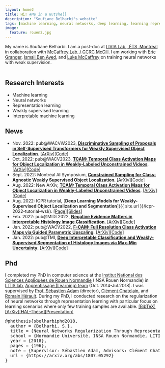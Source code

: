 ```yaml
---
layout: home2
title: Hi! #Me in a Nutshell
description: "Soufiane Belharbi's website"
tags: [machine learning, neural networks, deep learning, learning representations, academic, page, soufiane belharbi, montreal, canada, ÉTS, École de technologie supérieure, LIVIA lab, LITIS lab, Rouen, France]
image:
  feature: rouen2.jpg
---
```


My name is Soufiane Belharbi. I am a post-doc at [LIVIA Lab., ÉTS, Montreal](https://liviamtl.ca/) in collaboration with [McCaffrey Lab. / GCRC McGill](https://mccaffreylab.mcgill.ca/McCaffreyLab.html). I am working with [Eric Granger](https://www.etsmtl.ca/en/research/professors/egranger), [Ismail Ben Ayed](http://profs.etsmtl.ca/ibenayed/), and [Luke McCaffrey](https://mcgillgcrc.com/research/members/mccaffrey) on training neural networks with weak supervision.
<br/>
<br/>




## Research Interests
* Machine learning
* Neural networks
* Representation learning
* Weakly supervised learning
* Interpretable machine learning


## News
* Nov. 2022: pub@WACVW2023, [**Discriminative Sampling of Proposals in Self-Supervised Transformers for Weakly Supervised Object Localization**](https://arxiv.org/abs/2209.09209). <a href="https://arxiv.org/abs/2209.09209">[ArXiv]</a><a href="https://github.com/shakeebmurtaza/dips">[Code]</a>
* Oct. 2022: pub@WACV2023, [**TCAM: Temporal Class Activation Maps for Object Localization in Weakly-Labeled Unconstrained Videos**](https://arxiv.org/abs/2208.14542). <a href="https://arxiv.org/abs/2208.14542">[ArXiv]</a><a href="https://github.com/sbelharbi/tcam-wsol-video">[Code]</a>
* Sept. 2022: Montreal AI Symposium, [**Constrained Sampling for Class-Agnostic Weakly Supervised Object Localization**](https://arxiv.org/abs/2209.09195). <a href="https://arxiv.org/abs/2209.09195">[ArXiv]</a><a href="https://github.com/shakeebmurtaza/dips">[Code]</a>
* Aug. 2022: New ArXiv, [**TCAM: Temporal Class Activation Maps for Object Localization in Weakly-Labeled Unconstrained Videos**](https://arxiv.org/abs/2208.14542). <a href="https://arxiv.org/abs/2208.14542">[ArXiv]</a><a href="https://github.com/sbelharbi/tcam-wsol-video">[Code]</a>
* Aug. 2022: ICPR tutorial, [**Deep Learning Models for Weakly-Supervised Object Localization and Segmentation**]({{ site.url }}/icpr-2022-tutorial-wsl/). <a href="/icpr-2022-tutorial-wsl">[Page]</a><a href="/publications/icpr-tutorial-wsl-2022/slides.pdf">[Slides]</a>
* Feb. 2022: pub@MIDL2022, [**Negative Evidence Matters in Interpretable Histology Image Classification**](https://arxiv.org/abs/2201.02445). <a href="https://arxiv.org/abs/2201.02445">[ArXiv]</a><a href="https://github.com/sbelharbi/negev">[Code]</a>
* Jan. 2022: pub@WACV2022, [**F-CAM: Full Resolution Class Activation Maps via Guided Parametric Upscaling**](https://arxiv.org/abs/2109.07069). <a href="https://arxiv.org/abs/2109.07069">[ArXiv]</a><a href="https://github.com/sbelharbi/fcam-wsol">[Code]</a>
* Jan. 2022: pub@TMI, [**Deep Interpretable Classification and Weakly-Supervised Segmentation of Histology Images via Max-Min Uncertainty**](https://arxiv.org/abs/2011.07221). <a href="https://arxiv.org/abs/2011.07221">[ArXiv]</a><a href="https://github.com/sbelharbi/deep-wsl-histo-min-max-uncertainty">[Code]</a>



## Phd
I completed my PhD in computer science at the [Institut National des Sciences Appliquées de Rouen Normandie](http://www.insa-rouen.fr/en) (INSA Rouen Normandie) in
[LITIS lab](http://www.litislab.fr/),
[Apprentissage (Learning) team](http://www.litislab.fr/equipe/docapp/) (Oct.
2014-Jul.2018). I was
supervised by [Prof. Sébastien Adam](http://pagesperso.litislab.fr/sebadam/) (director), [Clément Chatelain](http://pagesperso.litislab.fr/cchatelain/), and
[Romain Hérault](https://asi.insa-rouen.fr/enseignants/~rherault/pelican/). During my PhD, I conducted research on the regularization of neural networks through representation learning with particular focus on learning scenarios where only few training samples are available. <a href="javascript:toggleBibtex('sbelharbiphd2018')">[BibTeX]</a>
<a href="https://arxiv.org/abs/1807.05292">[ArXiv]</a><a href="https://tel.archives-ouvertes.fr/tel-01835035">[HAL-Thèse]</a><a href="/publications/2018/presentation-phd-defense-2018.pdf">[Presentation]</a>
<div id="bib_sbelharbiphd2018" class="bibtex noshow">
<pre>
@phdthesis{sbelharbiphd2018,
  author = {Belharbi, S.},
  title = {Neural Networks Regularization Through Representation Learning},
  school = {Normandie Université, INSA Rouen Normandie, LITIS laboratory},
  year = {2018},
  pages = {196},
  note = {Supervisor: Sébastien Adam, Advisors: Clément Chatelain, Romain Hérault},
  url = {https://arxiv.org/abs/1807.05292}
}
</pre>
</div>
